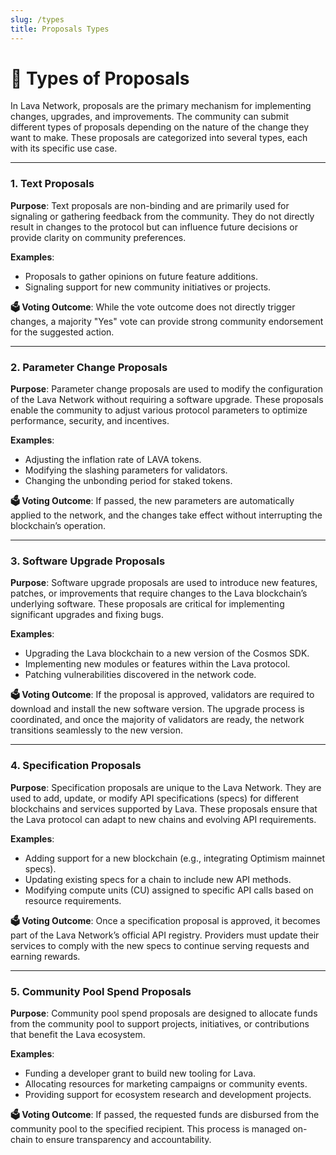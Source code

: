 ```yaml
---
slug: /types
title: Proposals Types
---
```


# 📑 Types of Proposals

In Lava Network, proposals are the primary mechanism for implementing changes, upgrades, and improvements. The community can submit different types of proposals depending on the nature of the change they want to make. These proposals are categorized into several types, each with its specific use case.

---

### 1. Text Proposals 

**Purpose**: Text proposals are non-binding and are primarily used for signaling or gathering feedback from the community. They do not directly result in changes to the protocol but can influence future decisions or provide clarity on community preferences.

**Examples**:

- Proposals to gather opinions on future feature additions.
- Signaling support for new community initiatives or projects.

**🗳️ Voting Outcome**: While the vote outcome does not directly trigger changes, a majority "Yes" vote can provide strong community endorsement for the suggested action.

---

### 2. Parameter Change Proposals 

**Purpose**: Parameter change proposals are used to modify the configuration of the Lava Network without requiring a software upgrade. These proposals enable the community to adjust various protocol parameters to optimize performance, security, and incentives.

**Examples**:

- Adjusting the inflation rate of LAVA tokens.
- Modifying the slashing parameters for validators.
- Changing the unbonding period for staked tokens.

**🗳️ Voting Outcome**: If passed, the new parameters are automatically applied to the network, and the changes take effect without interrupting the blockchain’s operation.

---

### 3. Software Upgrade Proposals 

**Purpose**: Software upgrade proposals are used to introduce new features, patches, or improvements that require changes to the Lava blockchain’s underlying software. These proposals are critical for implementing significant upgrades and fixing bugs.

**Examples**:

- Upgrading the Lava blockchain to a new version of the Cosmos SDK.
- Implementing new modules or features within the Lava protocol.
- Patching vulnerabilities discovered in the network code.

**🗳️ Voting Outcome**: If the proposal is approved, validators are required to download and install the new software version. The upgrade process is coordinated, and once the majority of validators are ready, the network transitions seamlessly to the new version.

---

### 4. Specification Proposals 

**Purpose**: Specification proposals are unique to the Lava Network. They are used to add, update, or modify API specifications (specs) for different blockchains and services supported by Lava. These proposals ensure that the Lava protocol can adapt to new chains and evolving API requirements.

**Examples**:

- Adding support for a new blockchain (e.g., integrating Optimism mainnet specs).
- Updating existing specs for a chain to include new API methods.
- Modifying compute units (CU) assigned to specific API calls based on resource requirements.

**🗳️ Voting Outcome**: Once a specification proposal is approved, it becomes part of the Lava Network’s official API registry. Providers must update their services to comply with the new specs to continue serving requests and earning rewards.

---

### 5. Community Pool Spend Proposals 

**Purpose**: Community pool spend proposals are designed to allocate funds from the community pool to support projects, initiatives, or contributions that benefit the Lava ecosystem.

**Examples**:

- Funding a developer grant to build new tooling for Lava.
- Allocating resources for marketing campaigns or community events.
- Providing support for ecosystem research and development projects.

**🗳️ Voting Outcome**: If passed, the requested funds are disbursed from the community pool to the specified recipient. This process is managed on-chain to ensure transparency and accountability.
